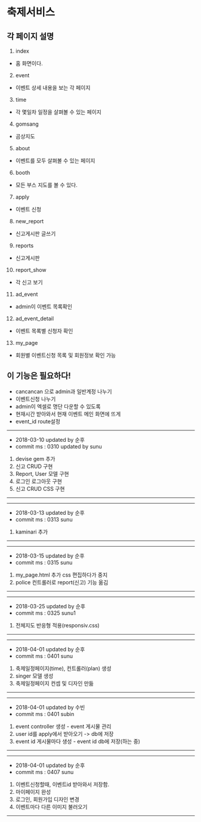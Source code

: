 # 축제서비스

## 각 페이지 설명

1. index
- 홈 화면이다.
2. event
- 이벤트 상세 내용을 보는 각 페이지
3. time
- 각 몇일차 일정을 살펴볼 수 있는 페이지
4. gomsang
- 곰상지도
5. about
- 이벤트를 모두 살펴볼 수 있는 페이지
6. booth
- 모든 부스 지도를 볼 수 있다.
7. apply
- 이벤트 신청
8. new_report
- 신고게시판 글쓰기
9. reports
- 신고게시판
10. report_show
- 각 신고 보기
11. ad_event
- admin이 이벤트 목록확인
12. ad_event_detail
- 이벤트 목록별 신청자 확인
13. my_page
- 회원별 이벤트신청 목록 및 회원정보 확인 가능

## 이 기능은 필요하다!

- cancancan 으로 admin과 일반계정 나누기
- 이벤트신청 나누기
- admin이 엑셀로 명단 다운할 수 있도록
- 현재시간 받아와서 현재 이벤트 메인 화면에 뜨게
- event_id route설정

------------------------------
- 2018-03-10 updated by 순후
- commit ms : 0310 updated by sunu
1.  devise gem 추가
2.  신고 CRUD 구현
3.  Report, User 모델 구현
4.  로그인 로그아웃 구현
5.  신고 CRUD CSS 구현
----------------------------------------

------------------------------
- 2018-03-13 updated by 순후
- commit ms : 0313 sunu
1.  kaminari 추가
----------------------------------------

------------------------------
- 2018-03-15 updated by 순후
- commit ms : 0315 sunu
1.  my_page.html 추가 css 편집하다가 중지
2.  police 컨트롤러로 report(신고) 기능 옮김
----------------------------------------

------------------------------
- 2018-03-25 updated by 순후
- commit ms : 0325 sunu1
1.  전체지도 반응형 적용(responsiv.css)
----------------------------------------

------------------------------
- 2018-04-01 updated by 순후
- commit ms : 0401 sunu
1. 축제일정페이지(time), 컨트롤러(plan) 생성
2. singer 모델 생성
3. 축제일정페이지 컨셉 및 디자인 만듦
----------------------------------------

------------------------------
- 2018-04-01 updated by 수빈
- commit ms : 0401 subin
1. event controller 생성 - event 게시물 관리
2. user id를 apply에서 받아오기 -> db에 저장
3. event id 게시물마다 생성 - event id db에 저장(하는 중)
----------------------------------------

------------------------------
- 2018-04-01 updated by 순후
- commit ms : 0407 sunu
1. 이벤트신청할때, 이벤트id 받아와서 저장함.
2. 마이페이지 완성
3. 로그인, 회원가입 디자인 변경
4. 이벤트마다 다른 이미지 불러오기
----------------------------------------